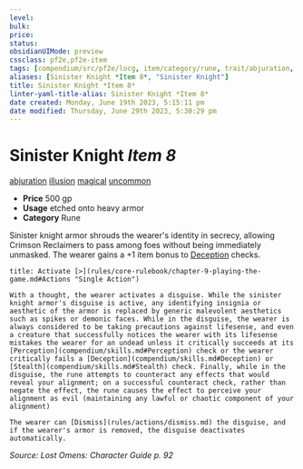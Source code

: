 ```yaml
---
level:
bulk:
price:
status:
obsidianUIMode: preview
cssclass: pf2e,pf2e-item
tags: [compendium/src/pf2e/locg, item/category/rune, trait/abjuration, trait/illusion, trait/magical, trait/uncommon]
aliases: [Sinister Knight *Item 8*, "Sinister Knight"]
title: Sinister Knight *Item 8*
linter-yaml-title-alias: Sinister Knight *Item 8*
date created: Monday, June 19th 2023, 5:15:11 pm
date modified: Thursday, June 29th 2023, 5:30:29 pm
---
```


# Sinister Knight *Item 8*

[abjuration](rules/traits/abjuration.md) [illusion](rules/traits/illusion.md) [magical](rules/traits/magical.md) [uncommon](rules/traits/uncommon.md)  

- **Price** 500 gp
- **Usage** etched onto heavy armor
- **Category** Rune

Sinister knight armor shrouds the wearer's identity in secrecy, allowing Crimson Reclaimers to pass among foes without being immediately unmasked. The wearer gains a +1 item bonus to [Deception](compendium/skills.md#Deception) checks.

```ad-embed-ability
title: Activate [>](rules/core-rulebook/chapter-9-playing-the-game.md#Actions "Single Action")

With a thought, the wearer activates a disguise. While the sinister knight armor's disguise is active, any identifying insignia or aesthetic of the armor is replaced by generic malevolent aesthetics such as spikes or demonic faces. While in the disguise, the wearer is always considered to be taking precautions against lifesense, and even a creature that successfully notices the wearer with its lifesense mistakes the wearer for an undead unless it critically succeeds at its [Perception](compendium/skills.md#Perception) check or the wearer critically fails a [Deception](compendium/skills.md#Deception) or [Stealth](compendium/skills.md#Stealth) check. Finally, while in the disguise, the rune attempts to counteract any effects that would reveal your alignment; on a successful counteract check, rather than negate the effect, the rune causes the effect to perceive your alignment as evil (maintaining any lawful or chaotic component of your alignment)

The wearer can [Dismiss](rules/actions/dismiss.md) the disguise, and if the wearer's armor is removed, the disguise deactivates automatically.
```

*Source: Lost Omens: Character Guide p. 92*
